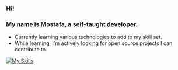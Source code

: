 ### Hi! 
### My name is Mostafa, a self-taught developer.

-  Currently learning various technologies to add to my skill set.
-  While learning, I'm actively looking for open source projects I can contribute to.
  
  [![My Skills](https://skillicons.dev/icons?i=js,html,css,bash,docker,py,flask,sqlite)](https://skillicons.dev)

